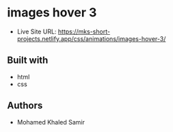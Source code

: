 # images hover 3

- Live Site URL: https://mks-short-projects.netlify.app/css/animations/images-hover-3/

## Built with

- html
- css

## Authors

- Mohamed Khaled Samir
